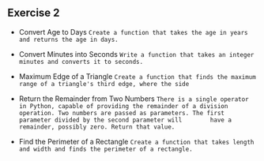 ## Exercise 2 
 * Convert Age to Days
 	`Create a function that takes the age in years and returns the age in days.`
 
 * Convert Minutes into Seconds
 	`Write a function that takes an integer minutes and converts it to seconds.`
 
 * Maximum Edge of a Triangle
 	`Create a function that finds the maximum range of a triangle's third edge, where the side`
 	
 * Return the Remainder from Two Numbers
	 `There is a single operator in Python, capable of providing the remainder of a division operation. Two numbers are passed as parameters. The first parameter divided by the second parameter will 		  have a remainder, possibly zero. Return that value.`
	 
	 
* Find the Perimeter of a Rectangle
	`Create a function that takes length and width and finds the perimeter of a rectangle.`
